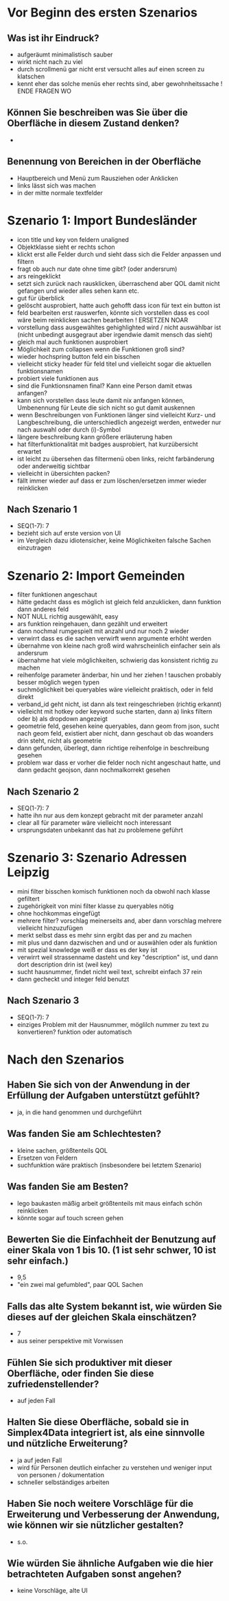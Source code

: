 # Vor Beginn des ersten Szenarios
## Was ist ihr Eindruck?
- aufgeräumt minimalistisch sauber
- wirkt nicht nach zu viel
- durch scrollmenü gar nicht erst versucht alles auf einen screen zu klatschen
- kennt eher das solche menüs eher rechts sind, aber gewohnheitssache ! ENDE FRAGEN WO


## Können Sie beschreiben was Sie über die Oberfläche in diesem Zustand denken?
- 

## Benennung von Bereichen in der Oberfläche
- Hauptbereich und Menü zum Rausziehen oder Anklicken
- links lässt sich was machen
- in der mitte normale textfelder


# Szenario 1: Import Bundesländer
- icon title und key von feldern unaligned
- Objektklasse sieht er rechts schon
- klickt erst alle Felder durch und sieht dass sich die Felder anpassen und filtern
- fragt ob auch nur date ohne time gibt? (oder andersrum)
- ars reingeklickt
- setzt sich zurück nach rausklicken, überraschend aber QOL damit nicht gefangen und wieder alles sehen kann etc.
- gut für überblick
- gelöscht ausprobiert, hatte auch gehofft dass icon für text ein button ist
- feld bearbeiten erst rauswerfen, könnte sich vorstellen dass es cool wäre beim reinklicken sachen bearbeiten ! ERSETZEN NOAR
- vorstellung dass ausgewähltes gehighlighted wird / nicht auswählbar ist (nicht unbedingt ausgegraut aber irgendwie damit mensch das sieht)
- gleich mal auch funktionen ausprobiert
- Möglichkeit zum collapsen wenn die Funktionen groß sind?
- wieder hochspring button feld ein bisschen
- vielleicht sticky header für feld titel und vielleicht sogar die aktuellen funktionsnamen
- probiert viele funktionen aus
- sind die Funktionsnamen final? Kann eine Person damit etwas anfangen?
- kann sich vorstellen dass leute damit nix anfangen können, Umbenennung für Leute die sich nicht so gut damit auskennen
- wenn Beschreibungen von Funktionen länger sind vielleicht Kurz- und Langbeschreibung, die unterschiedlich angezeigt werden, entweder nur nach auswahl oder durch (i)-Symbol
- längere beschreibung kann größere erläuterung haben
- hat filterfunktionalität mit badges ausprobiert, hat kurzübersicht erwartet
- ist leicht zu übersehen das filtermenü oben links, reicht farbänderung oder anderweitig sichtbar
- vielleicht in übersichten packen?
- fällt immer wieder auf dass er zum löschen/ersetzen immer wieder reinklicken

## Nach Szenario 1
- SEQ(1-7): 7
- bezieht sich auf erste version von UI
- im Vergleich dazu idiotensicher, keine Möglichkeiten falsche Sachen einzutragen

# Szenario 2: Import Gemeinden
- filter funktionen angeschaut
- hätte gedacht dass es möglich ist gleich feld anzuklicken, dann funktion dann anderes feld
- NOT NULL richtig ausgewählt, easy
- ars funktion reingehauen, dann gezählt und erweitert
- dann nochmal rumgespielt mit anzahl und nur noch 2 wieder
- verwirrt dass es die sachen verwirft wenn argumente erhöht werden
- übernahme von kleine nach groß wird wahrscheinlich einfacher sein als andersrum
- übernahme hat viele möglichkeiten, schwierig das konsistent richtig zu machen
- reihenfolge parameter änderbar, hin und her ziehen ! tauschen probably besser möglich wegen typen
- suchmöglichkeit bei queryables wäre vielleicht praktisch, oder in feld direkt
- verband_id geht nicht, ist dann als text reingeschrieben (richtig erkannt)
- vielleicht mit hotkey oder keyword suche starten, dann a) links filtern oder b) als dropdown angezeigt
- geometrie feld, gesehen keine queryables, dann geom from json, sucht nach geom feld, existiert aber nicht, dann geschaut ob das woanders drin steht, nicht als geometrie
- dann gefunden, überlegt, dann richtige reihenfolge in beschreibung gesehen
- problem war dass er vorher die felder noch nicht angeschaut hatte, und dann gedacht geojson, dann nochmalkorrekt gesehen

## Nach Szenario 2
- SEQ(1-7): 7
- hatte ihn nur aus dem konzept gebracht mit der parameter anzahl
- clear all für parameter wäre vielleicht noch interessant
- ursprungsdaten unbekannt das hat zu problemene geführt

# Szenario 3: Szenario Adressen Leipzig
- mini filter bisschen komisch funktionen noch da obwohl nach klasse gefiltert
- zugehörigkeit von mini filter klasse zu queryables nötig
- ohne hochkommas eingefügt
- mehrere filter? vorschlag meinerseits and, aber dann vorschlag mehrere vielleicht hinzuzufügen
- merkt selbst dass es mehr sinn ergibt das per and zu machen
- mit plus und dann dazwischen and und or auswählen oder als funktion
- mit spezial knowledge weiß er dass es der key ist
- verwirrt weil strassenname dasteht und key "description" ist, und dann dort description drin ist (weil key)
- sucht hausnummer, findet nicht weil text, schreibt einfach 37 rein
- dann gecheckt und integer feld benutzt

## Nach Szenario 3
- SEQ(1-7): 7
- einziges Problem mit der Hausnummer, möglilch nummer zu text zu konvertieren? funktion oder automatisch


# Nach den Szenarios
## Haben Sie sich von der Anwendung in der Erfüllung der Aufgaben unterstützt gefühlt?
- ja, in die hand genommen und durchgeführt

## Was fanden Sie am Schlechtesten?
- kleine sachen, größtenteils QOL
- Ersetzen von Feldern
- suchfunktion wäre praktisch (insbesondere bei letztem Szenario)

## Was fanden Sie am Besten?
- lego baukasten mäßig arbeit größtenteils mit maus einfach schön reinklicken
- könnte sogar auf touch screen gehen

## Bewerten Sie die Einfachheit der Benutzung auf einer Skala von 1 bis 10. (1 ist sehr schwer, 10 ist sehr einfach.)
- 9,5
- "ein zwei mal gefumbled", paar QOL Sachen

## Falls das alte System bekannt ist, wie würden Sie dieses auf der gleichen Skala einschätzen?
- 7
- aus seiner perspektive mit Vorwissen

## Fühlen Sie sich produktiver mit dieser Oberfläche, oder finden Sie diese zufriedenstellender?
- auf jeden Fall

## Halten Sie diese Oberfläche, sobald sie in Simplex4Data integriert ist, als eine sinnvolle und nützliche Erweiterung?
- ja auf jeden Fall
- wird für Personen deutlich einfacher zu verstehen und weniger input von personen / dokumentation
- schneller selbständiges arbeiten

## Haben Sie noch weitere Vorschläge für die Erweiterung und Verbesserung der Anwendung, wie können wir sie nützlicher gestalten?
- s.o.

## Wie würden Sie ähnliche Aufgaben wie die hier betrachteten Aufgaben sonst angehen?
- keine Vorschläge, alte UI
